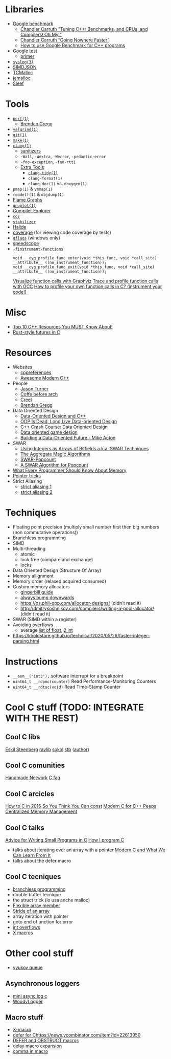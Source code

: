 <style type="text/css">
  @media (prefers-color-scheme: dark) {
    html {
      background-color: #1E1F21;
      color: #EEEFF1;
    }
    a {
      color: #EEEFF1;
    }
    a:visited {
      color: #EEEFF1;
    }
    blockquote p: {
      color: #606060;
    }
    hr {
      background-color: #EEEFF1;
    }
  }
</style>
# Libraries
  * [Google benchmark](https://github.com/google/benchmark)
    - [Chandler Carruth "Tuning C++: Benchmarks, and CPUs, and Compilers! Oh My!"](https://www.youtube.com/watch?v=nXaxk27zwlk)
    - [Chandler Carruth “Going Nowhere Faster”](https://www.youtube.com/watch?v=2EWejmkKlxs)
    - [How to use Google Benchmark for C++ programs](https://www.youtube.com/watch?v=9VKR8u9odrA)
  * [Google test](https://github.com/google/googletest)
    - [primer](https://github.com/google/googletest/blob/master/docs/primer.md)
  * [`syslog(3)`](https://pubs.opengroup.org/onlinepubs/9699919799/)
  * [SIMDJSON](https://github.com/simdjson/simdjson/)
  * [TCMalloc](https://github.com/google/tcmalloc)
  * [jemalloc](http://jemalloc.net)
  * [Sleef](https://sleef.org)

# Tools
  * [`perf(1)`](https://perf.wiki.kernel.org/index.php/Main_Page)
    - [Brendan Gregg](http://www.brendangregg.com/perf.html)
  * [`valgrind(1)`](https://www.valgrind.org)
  * [`git(1)`](https://git-scm.com)
  * [`make(1)`](https://pubs.opengroup.org/onlinepubs/9699919799/)
  * [`clang(1)`](https://clang.llvm.org)
    - [sanitizers](https://clang.llvm.org/docs/UsersManual.html#id39)
    - `-Wall`, `-Wextra`, `-Werror`, `-pedantic-error`
    - `-fno-exception`, `-fno-rtti`
    - [Extra Tools](https://clang.llvm.org/extra/index.html)
      - [`clang-tidy(1)`](https://clang.llvm.org/extra/clang-tidy/)
      - `clang-format(1)`
      - `clang-doc(1)` vs. `doxygen(1)`
  * `pmap(1)` & `vmmap(1)`
  * `readelf(1)` & `objdump(1)`
  * [Flame Graphs](http://www.brendangregg.com/flamegraphs.html)
  * [`gnuplot(1)`](http://gnuplot.info)
  * [Compiler Explorer](https://godbolt.org)
  * [`coz`](https://github.com/plasma-umass/coz)
  * [`stabilizer`](https://emeryberger.com/research/stabilizer/)
  * [Halide](https://halide-lang.org)
  * [coverage](https://clang.llvm.org/docs/SourceBasedCodeCoverage.html)
    (for viewing code coverage by tests)
  * [`gflags`](https://docs.microsoft.com/en-us/windows-hardware/drivers/debugger/gflags)
    (windows only)
  * [speedscope](https://www.speedscope.app)
  * [`-finstrument-functions`](https://clang.llvm.org/docs/ClangCommandLineReference.html#cmdoption-clang-finstrument-functions)
    ```
    void __cyg_profile_func_enter(void *this_func, void *call_site) __attribute__ ((no_instrument_function));
    void __cyg_profile_func_exit(void *this_func, void *call_site) __attribute__ ((no_instrument_function));
    ```
    [Visualize function calls with Graphviz](https://web.archive.org/web/20130528172555/http://www.ibm.com/developerworks/library/l-graphvis/)
    [Trace and profile function calls with GCC](https://balau82.wordpress.com/2010/10/06/trace-and-profile-function-calls-with-gcc/)
    [How to profile your own function calls in C? (instrument your code!)](https://www.youtube.com/watch?v=M6RCUiZzl8Y)

# Misc
  * [Top 10 C++ Resources You MUST Know About!](https://www.youtube.com/watch?v=eSDVVrjFh54)
  * [Rust-style futures in C](https://axelf.nu/2020/08/24/rust-style-futures-in-c.html)

# Resources
  * Websites
    - [cppreferences](https://en.cppreference.com)
    - [Awesome Modern C++](https://awesomecpp.com)
  * People
    - [Jason Turner](https://twitter.com/lefticus)
    - [Coffe before arch](https://www.youtube.com/c/CoffeeBeforeArch)
    - [Creel](https://www.youtube.com/c/WhatsACreel)
    - [Brendan Gregg](https://www.brendangregg.com)
  * Data Oriented Design
    - [Data-Oriented Design and C++](https://www.youtube.com/watch?v=rX0ItVEVjHc)
    - [OOP Is Dead, Long Live Data-oriented Design](https://www.youtube.com/watch?v=yy8jQgmhbAU)
    - [C++ Crash Course: Data Oriented Design](https://www.youtube.com/watch?v=XpYORLssFW8)
    - [Data oriented game design](https://www.youtube.com/watch?v=GY9RytdA1mA)
    - [Building a Data-Oriented Future - Mike Acton](https://www.youtube.com/watch?v=u8B3j8rqYMw)
  * SWAR
    - [Using Integers as Arrays of Bitfields a.k.a. SWAR Techniques](https://www.youtube.com/watch?v=H-bm71KmYTE)
    - [The Aggregate Magic Algorithms](http://aggregate.org/MAGIC/)
    - [SWAR-Popcount](https://www.chessprogramming.org/Population_Count)
    - [A SWAR Algorithm for Popcount](https://www.playingwithpointers.com/blog/swar.html)
  * [What Every Programmer Should Know About Memory](https://akkadia.org/drepper/cpumemory.pdf)
  * [Pointer tricks](https://www.quora.com/In-C-or-C++-what-are-your-favorite-pointer-tricks)
  * Strict Aliasing
    - [strict aliasing 1](https://accu.org/journals/overload/28/160/anonymous/)
    - [strict aliasing 2](https://blog.regehr.org/archives/1307)

# Techniques
  * Floating point precision (multiply small number first then big numbers (non
  commutative operations))
  * Branchless programming
  * SIMD
  * Multi-threading
    - atomic
    - lock free (compare and exchange)
    - locks
  * Data Oriented Design (Structure Of Array)
  * Memory allignment
  * Memory order (relaxed acquired consumed)
  * Custom memory allocators
    - [gingerbill guide](http://www.gingerbill.org/series/memory-allocation-strategies/)
    - [always bump downwards](https://fitzgeraldnick.com/2019/11/01/always-bump-downwards.html)
    - https://os.phil-opp.com/allocator-designs/ (didn't read it)
    - http://dmitrysoshnikov.com/compilers/writing-a-pool-allocator/ (didn't read it)
  * SWAR (SIMD within a register)
  * Avoiding overflows
    - average [list of float](https://stackoverflow.com/a/1934266), [2 int](https://stackoverflow.com/questions/19106350/explanation-of-the-safe-average-of-two-numbers)
  * https://kholdstare.github.io/technical/2020/05/26/faster-integer-parsing.html

# Instructions
  * `__asm__("int3");` software interrupt for a breakpoint
  * `uint64_t __rdpmc(counter)` Read Performance-Monitoring Counters
  * `uint64_t __rdtsc(void)` Read Time-Stamp Counter

# Cool C stuff (TODO: INTEGRATE WITH THE REST)

## Cool C libs

[Eskil Steenberg](http://gamepipeline.org/index.html)
[raylib](https://www.raylib.com/index.html)
[sokol](https://github.com/floooh/sokol)
[stb](http://github.com/nothings/stb) ([author](http://nothings.org))

## Cool C comunities

[Handmade Network](https://handmade.network)
[C faq](http://c-faq.com)

## Cool C arcicles

[How to C in 2016](https://matt.sh/howto-c)
[So You Think You Can const](https://matt.sh/sytycc)
[Modern C for C++ Peeps](https://floooh.github.io/2019/09/27/modern-c-for-cpp-peeps.html)
[Centralized Memory Management](https://sasluca.github.io/cmm)

## Cool C talks

[Advice for Writing Small Programs in C](https://www.youtube.com/watch?v=eAhWIO1Ra6M)
[How I program C](https://www.youtube.com/watch?v=443UNeGrFoM)
  * talks about iterating over an array with a pointer
[Modern C and What We Can Learn From It](https://www.youtube.com/watch?v=QpAhX-gsHMs)
  * talks about the defer macro

## Cool C tecniques

  * [branchless programming](https://www.youtube.com/watch?v=bVJ-mWWL7cE)
  * double buffer tecnique
  * the struct trick (lo usa anche malloc)
  * [Flexible array member](https://en.wikipedia.org/wiki/Flexible_array_member)
  * [Stride of an array](https://en.wikipedia.org/wiki/Stride_of_an_array)
  * array iteration with pointer
  * goto end of unction for error
  * [int overflows](https://stackoverflow.com/a/1514309)
  * [X macros](https://en.wikipedia.org/wiki/X_Macro)

# Other cool stuff
  * [vyukov queue](https://int08h.com/post/ode-to-a-vyukov-queue/)

## Asynchronous loggers
  * [mini async log c](https://github.com/RafaGago/mini-async-log-c)
  * [WoodyLogger](http://nasacj.net/?p=544)

## Macro stuff

  * [X-macro](https://stackoverflow.com/questions/6635851/real-world-use-of-x-macros)
  * [defer for C]()https://news.ycombinator.com/item?id=22613950
  * [DEFER and OBSTRUCT macros](https://stackoverflow.com/questions/29962560/understanding-defer-and-obstruct-macros)
  * [delay macro expansion](https://stackoverflow.com/questions/6671344/delaying-macro-expansion)
  * [comma in macro](https://stackoverflow.com/questions/13842468/comma-in-c-c-macro)

